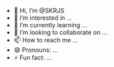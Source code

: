 - 👋 Hi, I’m @SKRJS
- 👀 I’m interested in ...
- 🌱 I’m currently learning ...
- 💞️ I’m looking to collaborate on ...
- 📫 How to reach me ...
- 😄 Pronouns: ...
- ⚡ Fun fact: ...

<!---
SKRJS/SKRJS is a ✨ special ✨ repository because its `README.md` (this file) appears on your GitHub profile.
You can click the Preview link to take a look at your changes.
--->
